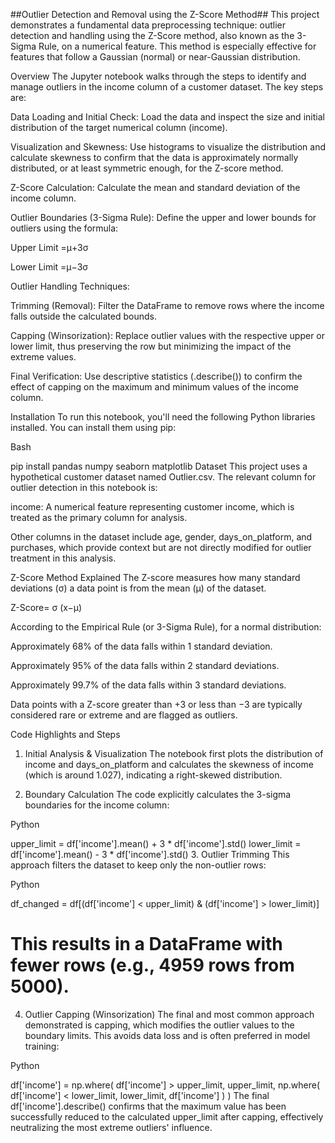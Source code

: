 ##Outlier Detection and Removal using the Z-Score Method##
This project demonstrates a fundamental data preprocessing technique: outlier detection and handling using the Z-Score method, also known as the 3-Sigma Rule, on a numerical feature. This method is especially effective for features that follow a Gaussian (normal) or near-Gaussian distribution.

Overview
The Jupyter notebook walks through the steps to identify and manage outliers in the income column of a customer dataset. The key steps are:

Data Loading and Initial Check: Load the data and inspect the size and initial distribution of the target numerical column (income).

Visualization and Skewness: Use histograms to visualize the distribution and calculate skewness to confirm that the data is approximately normally distributed, or at least symmetric enough, for the Z-score method.

Z-Score Calculation: Calculate the mean and standard deviation of the income column.

Outlier Boundaries (3-Sigma Rule): Define the upper and lower bounds for outliers using the formula:

Upper Limit =μ+3σ

Lower Limit =μ−3σ

Outlier Handling Techniques:

Trimming (Removal): Filter the DataFrame to remove rows where the income falls outside the calculated bounds.

Capping (Winsorization): Replace outlier values with the respective upper or lower limit, thus preserving the row but minimizing the impact of the extreme values.

Final Verification: Use descriptive statistics (.describe()) to confirm the effect of capping on the maximum and minimum values of the income column.

Installation
To run this notebook, you'll need the following Python libraries installed. You can install them using pip:

Bash

pip install pandas numpy seaborn matplotlib
Dataset
This project uses a hypothetical customer dataset named Outlier.csv. The relevant column for outlier detection in this notebook is:

income: A numerical feature representing customer income, which is treated as the primary column for analysis.

Other columns in the dataset include age, gender, days_on_platform, and purchases, which provide context but are not directly modified for outlier treatment in this analysis.

Z-Score Method Explained
The Z-score measures how many standard deviations (σ) a data point is from the mean (μ) of the dataset.

Z-Score= 
σ
(x−μ)
​
 
According to the Empirical Rule (or 3-Sigma Rule), for a normal distribution:

Approximately 68% of the data falls within 1 standard deviation.

Approximately 95% of the data falls within 2 standard deviations.

Approximately 99.7% of the data falls within 3 standard deviations.

Data points with a Z-score greater than +3 or less than −3 are typically considered rare or extreme and are flagged as outliers.

Code Highlights and Steps
1. Initial Analysis & Visualization
The notebook first plots the distribution of income and days_on_platform and calculates the skewness of income (which is around 1.027), indicating a right-skewed distribution.

2. Boundary Calculation
The code explicitly calculates the 3-sigma boundaries for the income column:

Python

upper_limit = df['income'].mean() + 3 * df['income'].std()
lower_limit = df['income'].mean() - 3 * df['income'].std()
3. Outlier Trimming
This approach filters the dataset to keep only the non-outlier rows:

Python

df_changed = df[(df['income'] < upper_limit) & (df['income'] > lower_limit)]
# This results in a DataFrame with fewer rows (e.g., 4959 rows from 5000).
4. Outlier Capping (Winsorization)
The final and most common approach demonstrated is capping, which modifies the outlier values to the boundary limits. This avoids data loss and is often preferred in model training:

Python

df['income'] = np.where(
    df['income'] > upper_limit,
    upper_limit,
    np.where(
        df['income'] < lower_limit,
        lower_limit,
        df['income']
    )
)
The final df['income'].describe() confirms that the maximum value has been successfully reduced to the calculated upper_limit after capping, effectively neutralizing the most extreme outliers' influence.
